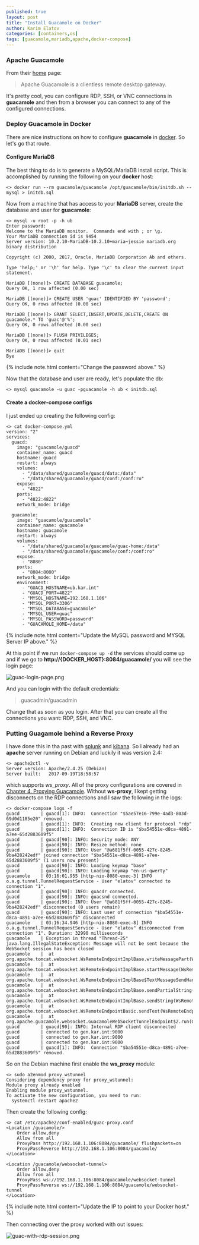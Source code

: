 ```yaml
---
published: true
layout: post
title: "Install Guacamole on Docker"
author: Karim Elatov
categories: [containers,os]
tags: [guacamole,mariadb,apache,docker-compose]
---
```

### Apache Guacamole
From their [home](https://guacamole.apache.org/) page:

> Apache Guacamole is a clientless remote desktop gateway.

It's pretty cool, you can configure RDP, SSH, or VNC connections in **guacamole** and then from a browser you can connect to any of the configured connections.

### Deploy Guacamole in Docker
There are nice instructions on how to configure **guacamole** in [docker](https://guacamole.apache.org/doc/gug/guacamole-docker.html). So let's go that route.

#### Configure MariaDB
The best thing to do is to generate a MySQL/MariaDB install script. This is accomplished by running the following on your **docker** host:

	<> docker run --rm guacamole/guacamole /opt/guacamole/bin/initdb.sh --mysql > initdb.sql

Now from a machine that has access to your **MariaDB** server, create the database and user for **guacamole**:

	<> mysql -u root -p -h ub
	Enter password:
	Welcome to the MariaDB monitor.  Commands end with ; or \g.
	Your MariaDB connection id is 9454
	Server version: 10.2.10-MariaDB-10.2.10+maria~jessie mariadb.org binary distribution
	
	Copyright (c) 2000, 2017, Oracle, MariaDB Corporation Ab and others.
	
	Type 'help;' or '\h' for help. Type '\c' to clear the current input statement.
	
	MariaDB [(none)]> CREATE DATABASE guacamole;
	Query OK, 1 row affected (0.00 sec)
	
	MariaDB [(none)]> CREATE USER 'guac' IDENTIFIED BY 'password';
	Query OK, 0 rows affected (0.00 sec)
	
	MariaDB [(none)]> GRANT SELECT,INSERT,UPDATE,DELETE,CREATE ON guacamole.* TO 'guac'@'%';
	Query OK, 0 rows affected (0.00 sec)
	
	MariaDB [(none)]> FLUSH PRIVILEGES;
	Query OK, 0 rows affected (0.01 sec)
	
	MariaDB [(none)]> quit
	Bye

{% include note.html content="Change the password above." %}

Now that the database and user are ready, let's populate the db:

	<> mysql guacamole -u guac -pguacamole -h ub < initdb.sql

#### Create a docker-compose configs
I just ended up creating the following config:

	<> cat docker-compose.yml
	version: "2"
	services:
	  guacd:
	    image: "guacamole/guacd"
	    container_name: guacd
	    hostname: guacd
	    restart: always
	    volumes:
	      - "/data/shared/guacamole/guacd/data:/data"
	      - "/data/shared/guacamole/guacd/conf:/conf:ro"
	    expose:
	      - "4822"
	    ports:
	      - "4822:4822"
	    network_mode: bridge
	
	  guacamole:
	    image: "guacamole/guacamole"
	    container_name: guacamole
	    hostname: guacamole
	    restart: always
	    volumes:
	      - "/data/shared/guacamole/guacamole/guac-home:/data"
	      - "/data/shared/guacamole/guacamole/conf:/conf:ro"
	    expose:
	      - "8080"
	    ports:
	      - "8084:8080"
	    network_mode: bridge
	    environment:
	      - "GUACD_HOSTNAME=ub.kar.int"
	      - "GUACD_PORT=4822"
	      - "MYSQL_HOSTNAME=192.168.1.106"
	      - "MYSQL_PORT=3306"
	      - "MYSQL_DATABASE=guacamole"
	      - "MYSQL_USER=guac"
	      - "MYSQL_PASSWORD=password"
	      - "GUACAMOLE_HOME=/data"

{% include note.html content="Update the MySQL password and MYSQL Server IP above." %}

At this point if we run `docker-compose up -d` the services should come up and if we go to **http://{DOCKER_HOST}:8084/guacamole/** you will see the login page:

![guac-login-page.png](https://seacloud.cc/d/480b5e8fcd/files/?p=/guacamole-docker/guac-login-page.png&raw=1)

And you can login with the default credentials:

> guacadmin/guacadmin

Change that as soon as you login. After that you can create all the connections you want: RDP, SSH, and VNC.

### Putting Guagamole behind a Reverse Proxy
I have done this in tha past with [splunk](/2013/12/installing-splunk-freebsd/) and [kibana](/2016/05/reverse-proxy-kibana-with-apache/). So I already had an **apache** server running on Debian and luckily it was version 2.4:

	<> apache2ctl -v
	Server version: Apache/2.4.25 (Debian)
	Server built:   2017-09-19T18:58:57

which supports *ws_proxy*. All of the proxy configurations are covered in [Chapter 4. Proxying Guacamole](https://guacamole.apache.org/doc/gug/proxying-guacamole.html). Without **ws-proxy**, I kept getting disconnects on the RDP connections and I saw the following in the logs:

	<> docker-compose logs -f
	guacd        | guacd[1]: INFO:	Connection "$5ae57e16-799e-4ad3-803d-69d0d1185e20" removed.
	guacd        | guacd[1]: INFO:	Creating new client for protocol "rdp"
	guacd        | guacd[1]: INFO:	Connection ID is "$ba54551e-d8ca-4891-a7ee-65d2883609f5"
	guacd        | guacd[90]: INFO:	Security mode: ANY
	guacd        | guacd[90]: INFO:	Resize method: none
	guacd        | guacd[90]: INFO:	User "@a681f5ff-0055-427c-8245-9ba428242edf" joined connection "$ba54551e-d8ca-4891-a7ee-65d2883609f5" (1 users now present)
	guacd        | guacd[90]: INFO:	Loading keymap "base"
	guacd        | guacd[90]: INFO:	Loading keymap "en-us-qwerty"
	guacamole    | 03:16:01.955 [http-nio-8080-exec-3] INFO  o.a.g.tunnel.TunnelRequestService - User "elatov" connected to connection "1".
	guacd        | guacd[90]: INFO:	guacdr connected.
	guacd        | guacd[90]: INFO:	guacsnd connected.
	guacd        | guacd[90]: INFO:	User "@a681f5ff-0055-427c-8245-9ba428242edf" disconnected (0 users remain)
	guacd        | guacd[90]: INFO:	Last user of connection "$ba54551e-d8ca-4891-a7ee-65d2883609f5" disconnected
	guacamole    | 03:16:34.946 [http-nio-8080-exec-8] INFO  o.a.g.tunnel.TunnelRequestService - User "elatov" disconnected from connection "1". Duration: 32990 milliseconds
	guacamole    | Exception in thread "Thread-25" java.lang.IllegalStateException: Message will not be sent because the WebSocket session has been closed
	guacamole    | 	at org.apache.tomcat.websocket.WsRemoteEndpointImplBase.writeMessagePart(WsRemoteEndpointImplBase.java:381)
	guacamole    | 	at org.apache.tomcat.websocket.WsRemoteEndpointImplBase.startMessage(WsRemoteEndpointImplBase.java:338)
	guacamole    | 	at org.apache.tomcat.websocket.WsRemoteEndpointImplBase$TextMessageSendHandler.write(WsRemoteEndpointImplBase.java:730)
	guacamole    | 	at org.apache.tomcat.websocket.WsRemoteEndpointImplBase.sendPartialString(WsRemoteEndpointImplBase.java:250)
	guacamole    | 	at org.apache.tomcat.websocket.WsRemoteEndpointImplBase.sendString(WsRemoteEndpointImplBase.java:193)
	guacamole    | 	at org.apache.tomcat.websocket.WsRemoteEndpointBasic.sendText(WsRemoteEndpointBasic.java:37)
	guacamole    | 	at org.apache.guacamole.websocket.GuacamoleWebSocketTunnelEndpoint$2.run(GuacamoleWebSocketTunnelEndpoint.java:167)
	guacd        | guacd[90]: INFO:	Internal RDP client disconnected
	guacd        | connected to gen.kar.int:9000
	guacd        | connected to gen.kar.int:9000
	guacd        | connected to gen.kar.int:9000
	guacd        | guacd[1]: INFO:	Connection "$ba54551e-d8ca-4891-a7ee-65d2883609f5" removed.

So on the Debian machine first enable the **ws_proxy** module:

	<> sudo a2enmod proxy_wstunnel
	Considering dependency proxy for proxy_wstunnel:
	Module proxy already enabled
	Enabling module proxy_wstunnel.
	To activate the new configuration, you need to run:
	  systemctl restart apache2

Then create the following config:

	<> cat /etc/apache2/conf-enabled/guac-proxy.conf
	<Location /guacamole/>
	    Order allow,deny
	    Allow from all
	    ProxyPass http://192.168.1.106:8084/guacamole/ flushpackets=on
	    ProxyPassReverse http://192.168.1.106:8084/guacamole/
	</Location>
	
	<Location /guacamole/websocket-tunnel>
	    Order allow,deny
	    Allow from all
	    ProxyPass ws://192.168.1.106:8084/guacamole/websocket-tunnel
	    ProxyPassReverse ws://192.168.1.106:8084/guacamole/websocket-tunnel
	</Location>

{% include note.html content="Update the IP to point to your Docker host." %}

Then connecting over the proxy worked with out issues:

![guac-with-rdp-session.png](https://seacloud.cc/d/480b5e8fcd/files/?p=/guacamole-docker/guac-with-rdp-session.png&raw=1)

